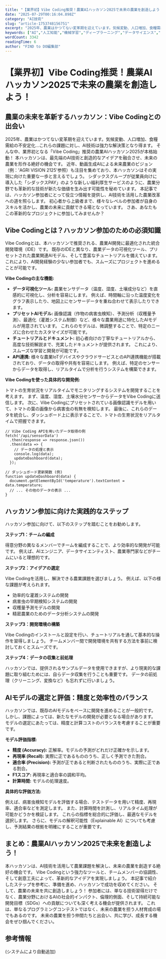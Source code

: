 ```yaml
---
title: "【業界初】Vibe Coding推奨！農業AIハッカソン2025で未来の農業を創造しよう！"
date: "2025-07-29T00:16:04.898Z"
category: "AI技術"
slug: "article-1753748156751"
excerpt: "2025年、農業はかつてない変革期を迎えています。気候変動、人口増加、食糧需給の不安定化…これらの課題に対し、AI技術は強力な解決策となり得ます。  そんな中、業界初となる「Vibe Coding」推奨の農業AIハッカソン2025が本格始動！  本ハッカソンは、最先端のAI技術と創造的なアイデアを融..."
keywords: ["AI","人工知能","機械学習","ディープラーニング","データサイエンス","業界初","Vibe","Coding推奨！農業AIハッカソン2025で未来の農業を創造しよう！"]
wordCount: 3342
readingTime: 6
author: "FIND to DO編集部"
---
```


# 【業界初】Vibe Coding推奨！農業AIハッカソン2025で未来の農業を創造しよう！

## 農業の未来を革新するハッカソン：Vibe Codingとの出会い

2025年、農業はかつてない変革期を迎えています。気候変動、人口増加、食糧需給の不安定化…これらの課題に対し、AI技術は強力な解決策となり得ます。  そんな中、業界初となる「Vibe Coding」推奨の農業AIハッカソン2025が本格始動！  本ハッカソンは、最先端のAI技術と創造的なアイデアを融合させ、未来の農業を形作る絶好の機会です。  近年、動画生成AIによる未来農業のビジョン（例：'AGRI VISION 2125'参照）も注目を集めており、本ハッカソンはその実現に向けた重要な一歩と言えるでしょう。  シダックスグループが従業員向けに導入した「シダックスPAY」のような新しい福利厚生サービスのように、農業分野でも革新的な技術が新たな価値を生み出す可能性を秘めています。  本記事では、ハッカソン参加者にとって役立つ情報を提供し、AI技術を活用した農業改革への道を照らします。  初心者から上級者まで、様々なレベルの参加者が自身のスキルを活かし、農業の未来に貢献できる場となっています。  さあ、あなたもこの革新的なプロジェクトに参加してみませんか？


## Vibe Codingとは？ハッカソン参加のための必須知識

Vibe Codingとは、本ハッカソンで推奨される、農業AI開発に最適化された統合開発環境（IDE）です。  既存のIDEと異なり、農業データの可視化ツール、プリセットされた農業関連AIモデル、そして豊富なチュートリアルを備えています。  これにより、AI開発経験の少ない参加者でも、スムーズにプロジェクトを進めることが可能です。

**Vibe Codingの主な機能:**

* **データ可視化ツール:**  農業センサデータ（温度、湿度、土壌成分など）を直感的に可視化し、分析を容易にします。  例えば、時間軸に沿った温度変化をグラフ表示したり、地図上にセンサーデータを重ね合わせて表示したりできます。
* **プリセットAIモデル:**  画像認識（作物の病害虫検知）、予測分析（収穫量予測）、最適化（灌漑システム制御）など、様々な農業用途に特化したAIモデルが用意されています。 これらのモデルは、微調整することで、特定のニーズに合わせたカスタマイズが可能です。
* **チュートリアルとドキュメント:**  初心者向けの丁寧なチュートリアルから、高度な技術解説まで、充実したドキュメントが提供されます。  これにより、スムーズな学習と開発が可能です。
* **API連携:**  様々な農業IoTデバイスやクラウドサービスとのAPI連携機能が搭載されており、データの取得や共有を容易にします。  例えば、特定のセンサーからデータを取得し、リアルタイムで分析を行うシステムを構築できます。

**Vibe Codingを使った具体的な開発例:**

トマトの生育状況をリアルタイムでモニタリングするシステムを開発することを考えます。  まず、温度、湿度、土壌水分センサーからデータをVibe Codingに送信します。  次に、Vibe Codingにプリセットされている画像認識モデルを用いて、トマトの葉の画像から病害虫の有無を検知します。  最後に、これらのデータを統合し、ダッシュボード上に表示することで、トマトの生育状況をリアルタイムで把握できます。

```
// Vibe Coding APIを用いたデータ取得の例
fetch('/api/sensorData')
  .then(response => response.json())
  .then(data => {
    // データの処理と表示
    console.log(data);
    updateDashboard(data);
  });

// ダッシュボード更新関数 (例)
function updateDashboard(data) {
  document.getElementById('temperature').textContent = data.temperature;
  // ... その他のデータの表示 ...
}
```


## ハッカソン参加に向けた実践的なステップ

ハッカソン参加に向けて、以下のステップを踏むことをお勧めします。

**ステップ1：チームの編成**

得意分野の異なるメンバーでチームを編成することで、より効率的な開発が可能です。  例えば、AIエンジニア、データサイエンティスト、農業専門家などがチームにいると理想的です。

**ステップ2：アイデアの選定**

Vibe Codingを活用し、解決できる農業課題を選びましょう。  例えば、以下の様な課題が考えられます。

* 効率的な灌漑システムの開発
* 病害虫の早期検知システムの開発
* 収穫量予測モデルの開発
* 精密農業のためのデータ分析システムの開発

**ステップ3：開発環境の構築**

Vibe Codingのインストールと設定を行い、チュートリアルを通して基本的な操作を習得しましょう。  チームメンバー間で開発環境を共有する方法を事前に検討しておくとスムーズです。

**ステップ4：データの収集と前処理**

ハッカソンでは、提供されるサンプルデータを使用できますが、より現実的な課題に取り組むためには、自らデータ収集を行うことも重要です。  データの前処理（クリーニング、変換など）も忘れずに行いましょう。


## AIモデルの選定と評価：精度と効率性のバランス

ハッカソンでは、既存のAIモデルをベースに開発を進めることが一般的です。  しかし、課題によっては、新たなモデルの開発が必要となる場合があります。  モデルの選定にあたっては、精度と計算コストのバランスを考慮することが重要です。

**モデル評価指標:**

* **精度 (Accuracy):** 正解率。モデルの予測がどれだけ正確かを示します。
* **再現率 (Recall):**  実際に正であるもののうち、正しく予測できた割合。
* **適合率 (Precision):** 予測が正であると判断されたもののうち、実際に正である割合。
* **F1スコア:** 再現率と適合率の調和平均。
* **計算時間:** モデルの処理速度。

**具体的な評価方法:**

例えば、病害虫検知モデルを評価する場合、テストデータを用いて精度、再現率、適合率などを測定します。  また、計算時間を計測し、リアルタイム処理が可能かどうかを検証します。  これらの指標を総合的に評価し、最適なモデルを選択します。  さらに、モデルの解釈可能性（Explainable AI）についても考慮し、予測結果の根拠を明確にすることが重要です。


## まとめ：農業AIハッカソン2025で未来を創造しよう！

本ハッカソンは、AI技術を活用して農業課題を解決し、未来の農業を創造する絶好の機会です。  Vibe Codingという強力なツールと、チームメンバーの協調性、そして創意工夫によって、革新的なアイデアを実現しましょう。  本記事で紹介したステップを参考に、準備を進め、ハッカソンで成功を収めてください。  そして、農業の未来を共に創造しましょう！  参加者には、単なる技術習得だけでなく、農業分野におけるAIの社会的インパクト、倫理的側面、そして持続可能な開発目標（SDGs）への貢献についても深く考える機会が提供されます。  これは、単なるプログラミングコンテストではなく、未来の農業を担う人材育成の場でもあるのです。  未来の農業を担う仲間たちと出会い、共に学び、成長する機会をぜひ掴んでください。


## 参考情報

(システムにより自動追加)
